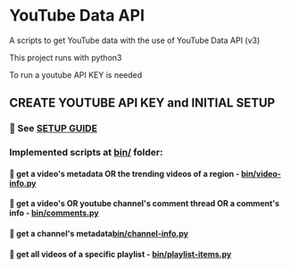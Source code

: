 # YouTube Data API

A scripts to get YouTube data with the use of YouTube Data API (v3)

This project runs with python3

To run a youtube API KEY is needed

## CREATE YOUTUBE API KEY and INITIAL SETUP
### :small_blue_diamond: See [SETUP GUIDE](https://github.com/mareco94/YouTubeAnalytics/tree/master/setup)


### Implemented scripts at [bin/](https://github.com/mareco94/YouTubeDataAPI/tree/master/bin) folder:
#### :small_blue_diamond: get a video's metadata OR the trending videos of a region - [bin/video-info.py](https://github.com/mareco94/YouTubeDataAPI/blob/master/bin/video-info.py)
#### :small_blue_diamond: get a video's OR youtube channel's comment thread OR a comment's info - [bin/comments.py](https://github.com/mareco94/YouTubeDataAPI/blob/master/bin/comments.py)
#### :small_blue_diamond: get a channel's metadata[bin/channel-info.py](https://github.com/mareco94/YouTubeDataAPI/blob/master/bin/channel-info.py)
#### :small_blue_diamond: get all videos of a specific playlist - [bin/playlist-items.py](https://github.com/mareco94/YouTubeDataAPI/blob/master/bin/playlist-items.py)
